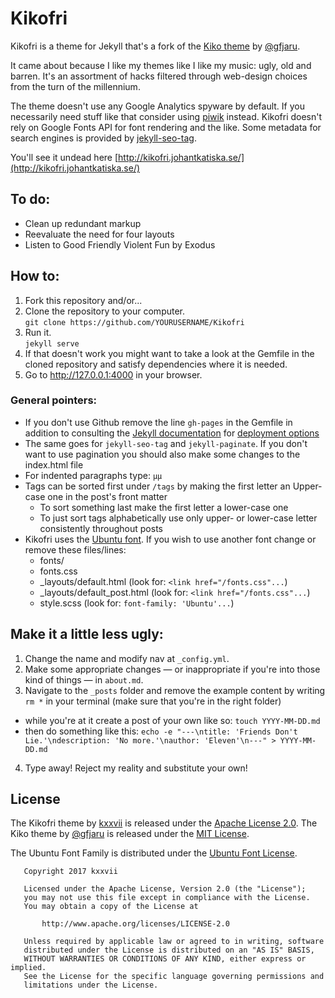 # Kikofri

Kikofri is a theme for Jekyll that's a fork of the [Kiko theme](https://github.com/gfjaru/Kiko) by [@gfjaru](https://twitter.com/gfjaru).

It came about because I like my themes like I like my music: ugly, old and barren. It's an assortment of hacks filtered through web-design choices from the turn of the millennium.

The theme doesn't use any Google Analytics spyware by default. If you necessarily need stuff like that consider using [piwik](https://github.com/piwik/piwik) instead. Kikofri doesn't rely on Google Fonts API for font rendering and the like. Some metadata for search engines is provided by [jekyll-seo-tag](https://github.com/jekyll/jekyll-seo-tag).

You'll see it undead here [http://kikofri.johantkatiska.se/](http://kikofri.johantkatiska.se/)

## To do:

* Clean up redundant markup
* Reevaluate the need for four layouts
* Listen to Good Friendly Violent Fun by Exodus

## How to:

1. Fork this repository and/or...
2. Clone the repository to your computer.<br />`git clone https://github.com/YOURUSERNAME/Kikofri`  
3. Run it.<br />`jekyll serve`
4. If that doesn't work you might want to take a look at the Gemfile in the cloned repository and satisfy dependencies where it is needed.
5. Go to http://127.0.0.1:4000 in your browser.

### General pointers:

* If you don't use Github remove the line `gh-pages` in the Gemfile in addition to consulting the [Jekyll documentation](https://jekyllrb.com/docs/home/) for [deployment options](https://jekyllrb.com/docs/deployment-methods/)
* The same goes for `jekyll-seo-tag` and `jekyll-paginate`. If you don't want to use pagination you should also make some changes to the index.html file
* For indented paragraphs type: `µµ`
* Tags can be sorted first under `/tags` by making the first letter an Upper-case one in the post's front matter
    - To sort something last make the first letter a lower-case one 
    - To just sort tags alphabetically use only upper- or lower-case letter consistently throughout posts
* Kikofri uses the [Ubuntu font](http://font.ubuntu.com/). If you wish to use another font change or remove these files/lines:
    - fonts/
    - fonts.css
    - \_layouts/default.html (look for: `<link href="/fonts.css"...`)  
    - \_layouts/default_post.html (look for: `<link href="/fonts.css"...`)
    - style.scss (look for: `font-family: 'Ubuntu'...`)

## Make it a little less ugly:

1. Change the name and modify nav at `_config.yml`.
2. Make some appropriate changes — or inappropriate if you're into those kind of things — in `about.md`.
3. Navigate to the `_posts` folder and remove the example content by writing `rm *` in your terminal (make sure that you're in the right folder)
 - while you're at it create a post of your own like so: `touch YYYY-MM-DD.md`
 - then do something like this: `echo -e "---\ntitle: 'Friends Don't Lie.'\ndescription: 'No more.'\nauthor: 'Eleven'\n---" > YYYY-MM-DD.md`
4. Type away! Reject my reality and substitute your own!

## License

The Kikofri theme by [kxxvii](https://github.com/kxxvii) is released under the [Apache License 2.0](http://www.apache.org/licenses/LICENSE-2.0). The Kiko theme by [@gfjaru](https://twitter.com/gfjaru) is released under the [MIT License](https://opensource.org/licenses/MIT). 

The Ubuntu Font Family is distributed under the [Ubuntu Font License](http://font.ubuntu.com/licence/).


```
   Copyright 2017 kxxvii

   Licensed under the Apache License, Version 2.0 (the "License");
   you may not use this file except in compliance with the License.
   You may obtain a copy of the License at

       http://www.apache.org/licenses/LICENSE-2.0

   Unless required by applicable law or agreed to in writing, software
   distributed under the License is distributed on an "AS IS" BASIS,
   WITHOUT WARRANTIES OR CONDITIONS OF ANY KIND, either express or implied.
   See the License for the specific language governing permissions and
   limitations under the License.
```
